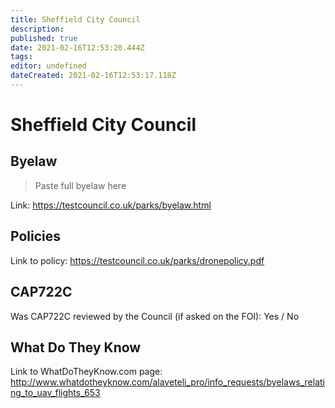 ```yaml
---
title: Sheffield City Council
description: 
published: true
date: 2021-02-16T12:53:20.444Z
tags: 
editor: undefined
dateCreated: 2021-02-16T12:53:17.118Z
---
```


# Sheffield City Council


## Byelaw
> Paste full byelaw here

Link:
https://testcouncil.co.uk/parks/byelaw.html

## Policies
Link to policy:
https://testcouncil.co.uk/parks/dronepolicy.pdf

## CAP722C

Was CAP722C reviewed by the Council (if asked on the FOI): Yes / No

## What Do They Know

Link to WhatDoTheyKnow.com page:
http://www.whatdotheyknow.com/alaveteli_pro/info_requests/byelaws_relating_to_uav_flights_653

